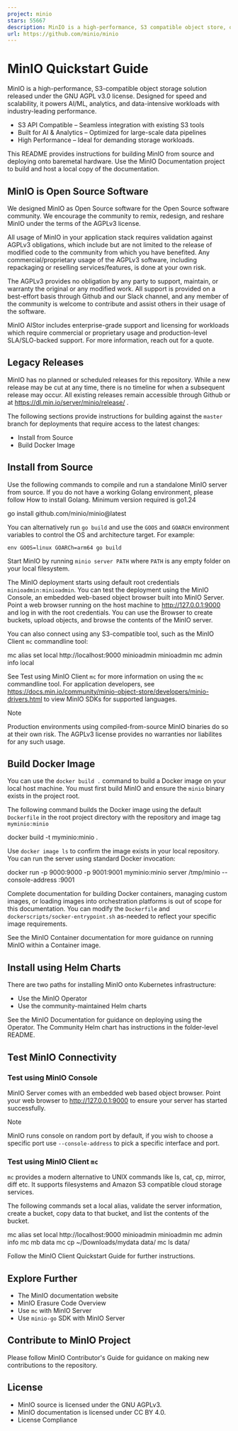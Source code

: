 ```yaml
---
project: minio
stars: 55667
description: MinIO is a high-performance, S3 compatible object store, open sourced under GNU AGPLv3 license.
url: https://github.com/minio/minio
---
```


MinIO Quickstart Guide
======================

MinIO is a high-performance, S3-compatible object storage solution released under the GNU AGPL v3.0 license. Designed for speed and scalability, it powers AI/ML, analytics, and data-intensive workloads with industry-leading performance.

-   S3 API Compatible – Seamless integration with existing S3 tools
-   Built for AI & Analytics – Optimized for large-scale data pipelines
-   High Performance – Ideal for demanding storage workloads.

This README provides instructions for building MinIO from source and deploying onto baremetal hardware. Use the MinIO Documentation project to build and host a local copy of the documentation.

MinIO is Open Source Software
-----------------------------

We designed MinIO as Open Source software for the Open Source software community. We encourage the community to remix, redesign, and reshare MinIO under the terms of the AGPLv3 license.

All usage of MinIO in your application stack requires validation against AGPLv3 obligations, which include but are not limited to the release of modified code to the community from which you have benefited. Any commercial/proprietary usage of the AGPLv3 software, including repackaging or reselling services/features, is done at your own risk.

The AGPLv3 provides no obligation by any party to support, maintain, or warranty the original or any modified work. All support is provided on a best-effort basis through Github and our Slack channel, and any member of the community is welcome to contribute and assist others in their usage of the software.

MinIO AIStor includes enterprise-grade support and licensing for workloads which require commercial or proprietary usage and production-level SLA/SLO-backed support. For more information, reach out for a quote.

Legacy Releases
---------------

MinIO has no planned or scheduled releases for this repository. While a new release may be cut at any time, there is no timeline for when a subsequent release may occur. All existing releases remain accessible through Github or at https://dl.min.io/server/minio/release/ .

The following sections provide instructions for building against the `master` branch for deployments that require access to the latest changes:

-   Install from Source
-   Build Docker Image

Install from Source
-------------------

Use the following commands to compile and run a standalone MinIO server from source. If you do not have a working Golang environment, please follow How to install Golang. Minimum version required is go1.24

go install github.com/minio/minio@latest

You can alternatively run `go build` and use the `GOOS` and `GOARCH` environment variables to control the OS and architecture target. For example:

```
env GOOS=linux GOARCh=arm64 go build
```

Start MinIO by running `minio server PATH` where `PATH` is any empty folder on your local filesystem.

The MinIO deployment starts using default root credentials `minioadmin:minioadmin`. You can test the deployment using the MinIO Console, an embedded web-based object browser built into MinIO Server. Point a web browser running on the host machine to http://127.0.0.1:9000 and log in with the root credentials. You can use the Browser to create buckets, upload objects, and browse the contents of the MinIO server.

You can also connect using any S3-compatible tool, such as the MinIO Client `mc` commandline tool:

mc alias set local http://localhost:9000 minioadmin minioadmin
mc admin info local

See Test using MinIO Client `mc` for more information on using the `mc` commandline tool. For application developers, see https://docs.min.io/community/minio-object-store/developers/minio-drivers.html to view MinIO SDKs for supported languages.

Note

Production environments using compiled-from-source MinIO binaries do so at their own risk. The AGPLv3 license provides no warranties nor liabilites for any such usage.

Build Docker Image
------------------

You can use the `docker build .` command to build a Docker image on your local host machine. You must first build MinIO and ensure the `minio` binary exists in the project root.

The following command builds the Docker image using the default `Dockerfile` in the root project directory with the repository and image tag `myminio:minio`

docker build -t myminio:minio .

Use `docker image ls` to confirm the image exists in your local repository. You can run the server using standard Docker invocation:

docker run -p 9000:9000 -p 9001:9001 myminio:minio server /tmp/minio --console-address :9001

Complete documentation for building Docker containers, managing custom images, or loading images into orchestration platforms is out of scope for this documentation. You can modify the `Dockerfile` and `dockerscripts/socker-entrypoint.sh` as-needed to reflect your specific image requirements.

See the MinIO Container documentation for more guidance on running MinIO within a Container image.

Install using Helm Charts
-------------------------

There are two paths for installing MinIO onto Kubernetes infrastructure:

-   Use the MinIO Operator
-   Use the community-maintained Helm charts

See the MinIO Documentation for guidance on deploying using the Operator. The Community Helm chart has instructions in the folder-level README.

Test MinIO Connectivity
-----------------------

### Test using MinIO Console

MinIO Server comes with an embedded web based object browser. Point your web browser to http://127.0.0.1:9000 to ensure your server has started successfully.

Note

MinIO runs console on random port by default, if you wish to choose a specific port use `--console-address` to pick a specific interface and port.

### Test using MinIO Client `mc`

`mc` provides a modern alternative to UNIX commands like ls, cat, cp, mirror, diff etc. It supports filesystems and Amazon S3 compatible cloud storage services.

The following commands set a local alias, validate the server information, create a bucket, copy data to that bucket, and list the contents of the bucket.

mc alias set local http://localhost:9000 minioadmin minioadmin
mc admin info
mc mb data
mc cp ~/Downloads/mydata data/
mc ls data/

Follow the MinIO Client Quickstart Guide for further instructions.

Explore Further
---------------

-   The MinIO documentation website
-   MinIO Erasure Code Overview
-   Use `mc` with MinIO Server
-   Use `minio-go` SDK with MinIO Server

Contribute to MinIO Project
---------------------------

Please follow MinIO Contributor's Guide for guidance on making new contributions to the repository.

License
-------

-   MinIO source is licensed under the GNU AGPLv3.
-   MinIO documentation is licensed under CC BY 4.0.
-   License Compliance
